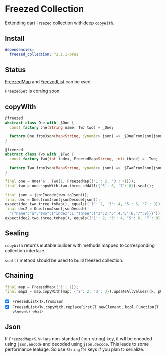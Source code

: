 # Freezed Collection

Extending dart `Freezed` collection with deep `copyWith`.

## Install

```yaml
dependencies:
  freezed_collection: ^2.1.1-pre1
```

## Status

[FreezedMap](lib/src/freezed_map.dart) and [FreezedList](lib/src/freezed_list.dart) can be used.

`FreezedSet` is coming soon.

## copyWith

[//]: # ( @formatter:off)
```dart
@freezed
abstract class One with _$One {
  const factory One(String name, Two two) = _One;

  factory One.fromJson(Map<String, dynamic> json) => _$OneFromJson(json);
}

@freezed
abstract class Two with _$Two {
  const factory Two(int index, FreezedMap<String, int> three) = _Two;

  factory Two.fromJson(Map<String, dynamic> json) => _$TwoFromJson(json);
}

final one = One('a', Two(1, FreezedMap({'1': 2, '3': 4})));
final two = one.copyWith.two.three.addAll({'5': 6, '7': 8}).seal();

final json = jsonEncode(two.toJson());
final dec = One.fromJson(jsonDecode(json));
expect(dec.two.three.toMap(), equals({'1': 2, '3': 4, '5': 6, '7': 8}));
final dec2 = One.fromJson(jsonDecode(
  '{"name":"a","two":{"index":1,"three":{"1":2,"3":4,"5":6,"7":8}}}'));
expect(dec2.two.three.toMap(), equals({'1': 2, '3': 4, '5': 6, '7': 8}));
```
[//]: # ( @formatter:on)

## Sealing

`copyWith` returns mutable builder with methods mapped to corresponding collection interface.

`seal()` method should be used to build freezed collection.

## Chaining

[//]: # ( @formatter:off)
```dart
final map = FreezedMap({'1': 1});
final map2 = map.copyWith(map: {'2': 2, '3': 3}).updateAllValues((k, p0) => p0 + 1).removeWhere((k, v) => 2 == v).seal();
```
[//]: # ( @formatter:on)

- [x] `FreezedList<T>.fromJson`
- [x] `FreezedList<T>.copyWith.replaceFirst(T newElement, bool Function(T element) what)`

## Json

If `FreezedMap<K,V>` has non-standard (non-string) key, it will be encoded using `json.encode` and decoded using
`json.decode`. This leads to some performance leakage. So use `String` for keys if you plan to serialize.
